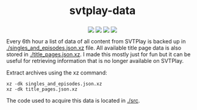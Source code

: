 <h1 align="center">
  svtplay-data
</h1>

<p align="center">
  <a target="_blank" rel="noopener noreferrer" href="https://www.svtplay.se"><img align="middle" src="https://img.shields.io/date/1548277200.svg?label=initial%20backup&logo=data:image/svg+xml;base64,PHN2ZyB4bWxucz0iaHR0cDovL3d3dy53My5vcmcvMjAwMC9zdmciIHZpZXdCb3g9IjAgMCAxMjUuOTQxNDEgMTc5LjQ1MzEzIj48cGF0aCBmaWxsPSIjMDRjNTA0IiBkPSJNMCAxNzkuNDUzMTNsMTI1Ljk0MTQtOTAuNDcyNjYyTC4wNjY0MDYgMCAwIDE3OS40NTMxM3oiLz48L3N2Zz4=&logoColor=00C700&colorA=0b0c0d&colorB=00C700&style=popout"></a>
  <a href="https://github.com/iwconfig/svtplay-data/blob/master/singles_and_episodes.json.xz"><img align="middle" src="https://img.shields.io/badge/dynamic/json.svg?url=https://img.badgesize.io/iwconfig/svtplay-data/master/singles_and_episodes.json.xz.json&query=prettySize&label=singles_and_episodes.json.xz%20size&logo=json&logoColor=00C700&colorA=0b0c0d&colorB=00C700&style=popout"></a>
  <a href="https://github.com/iwconfig/svtplay-data/blob/master/title_pages.json.xz"><img align="middle" src="https://img.shields.io/badge/dynamic/json.svg?url=https://img.badgesize.io/iwconfig/svtplay-data/master/title_pages.json.xz.json&query=prettySize&label=title_pages.json.xz%20size&logo=json&logoColor=00C700&colorA=0b0c0d&colorB=00C700&style=popout"></a>
  <a href="https://github.com/iwconfig/svtplay-data"><img align="middle" src="https://img.shields.io/github/repo-size/iwconfig/svtplay-data.svg?logo=github&logoColor=00C700&colorA=0b0c0d&colorB=00C700&style=popout"></a>
</p>

Every 6th hour a list of data of all content from SVTPlay is backed up in [./singles_and_episodes.json.xz](singles_and_episodes.json.xz) file. All available title page data is also stored in [./title_pages.json.xz](title_pages.json.xz). I made this mostly just for fun but it can be useful for retrieving information that is no longer available on SVTPlay.

Extract archives using the xz command:

    xz -dk singles_and_episodes.json.xz
    xz -dk title_pages.json.xz

The code used to acquire this data is located in [./src](src).
